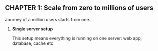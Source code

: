 ## **CHAPTER 1: Scale from zero to millions of users**

Journey of a million users starts from one.

1. **Single server setup**

    This setup means everything is running on one server: web app, database, cache etc
